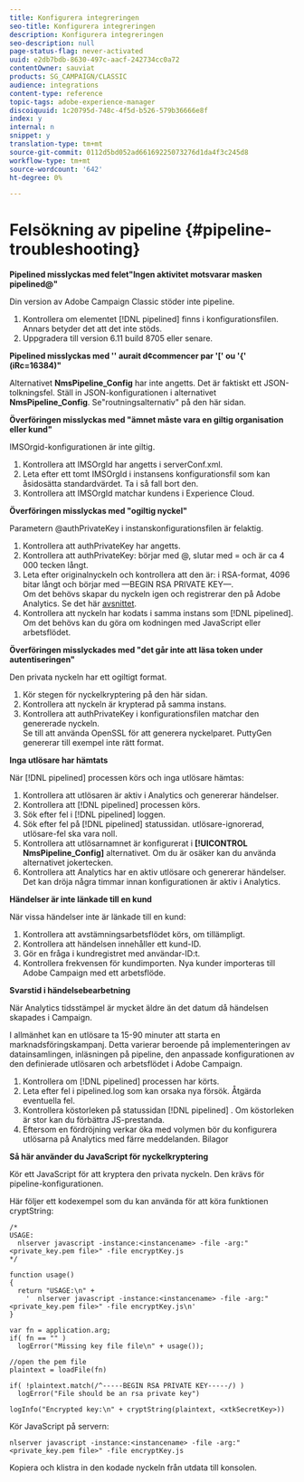 ```yaml
---
title: Konfigurera integreringen
seo-title: Konfigurera integreringen
description: Konfigurera integreringen
seo-description: null
page-status-flag: never-activated
uuid: e2db7bdb-8630-497c-aacf-242734cc0a72
contentOwner: sauviat
products: SG_CAMPAIGN/CLASSIC
audience: integrations
content-type: reference
topic-tags: adobe-experience-manager
discoiquuid: 1c20795d-748c-4f5d-b526-579b36666e8f
index: y
internal: n
snippet: y
translation-type: tm+mt
source-git-commit: 0112d5bd052ad66169225073276d1da4f3c245d8
workflow-type: tm+mt
source-wordcount: '642'
ht-degree: 0%

---
```



# Felsökning av pipeline {#pipeline-troubleshooting}

**Pipelined misslyckas med felet&quot;Ingen aktivitet motsvarar masken pipelined@&quot;**

Din version av Adobe Campaign Classic stöder inte pipeline.

1. Kontrollera om elementet [!DNL pipelined] finns i konfigurationsfilen. Annars betyder det att det inte stöds.
1. Uppgradera till version 6.11 build 8705 eller senare.

**Pipelined misslyckas med &#39;&#39; aurait d¢commencer par &#39;[&#39; ou &#39;{&#39; (iRc=16384)&quot;**

Alternativet **NmsPipeline_Config** har inte angetts. Det är faktiskt ett JSON-tolkningsfel.
Ställ in JSON-konfigurationen i alternativet **NmsPipeline_Config**. Se&quot;routningsalternativ&quot; på den här sidan.

**Överföringen misslyckas med &quot;ämnet måste vara en giltig organisation eller kund&quot;**

IMSOrgid-konfigurationen är inte giltig.

1. Kontrollera att IMSOrgId har angetts i serverConf.xml.
1. Leta efter ett tomt IMSOrgId i instansens konfigurationsfil som kan åsidosätta standardvärdet. Ta i så fall bort den.
1. Kontrollera att IMSOrgId matchar kundens i Experience Cloud.

**Överföringen misslyckas med &quot;ogiltig nyckel&quot;**

Parametern @authPrivateKey i instanskonfigurationsfilen är felaktig.

1. Kontrollera att authPrivateKey har angetts.
1. Kontrollera att authPrivateKey: börjar med @, slutar med = och är ca 4 000 tecken långt.
1. Leta efter originalnyckeln och kontrollera att den är: i RSA-format, 4096 bitar långt och börjar med —BEGIN RSA PRIVATE KEY—.
   <br> Om det behövs skapar du nyckeln igen och registrerar den på Adobe Analytics. Se det här [avsnittet](../../integrations/using/configuring-pipeline.md#oauth-client-creation).
1. Kontrollera att nyckeln har kodats i samma instans som [!DNL pipelined]. <br>Om det behövs kan du göra om kodningen med JavaScript eller arbetsflödet.

**Överföringen misslyckades med &quot;det går inte att läsa token under autentiseringen&quot;**

Den privata nyckeln har ett ogiltigt format.

1. Kör stegen för nyckelkryptering på den här sidan.
1. Kontrollera att nyckeln är krypterad på samma instans.
1. Kontrollera att authPrivateKey i konfigurationsfilen matchar den genererade nyckeln. <br>Se till att använda OpenSSL för att generera nyckelparet. PuttyGen genererar till exempel inte rätt format.

**Inga utlösare har hämtats**

När [!DNL pipelined] processen körs och inga utlösare hämtas:

1. Kontrollera att utlösaren är aktiv i Analytics och genererar händelser.
1. Kontrollera att [!DNL pipelined] processen körs.
1. Sök efter fel i [!DNL pipelined] loggen.
1. Sök efter fel på [!DNL pipelined] statussidan. utlösare-ignorerad, utlösare-fel ska vara noll.
1. Kontrollera att utlösarnamnet är konfigurerat i **[!UICONTROL NmsPipeline_Config]** alternativet. Om du är osäker kan du använda alternativet jokertecken.
1. Kontrollera att Analytics har en aktiv utlösare och genererar händelser. Det kan dröja några timmar innan konfigurationen är aktiv i Analytics.

**Händelser är inte länkade till en kund**

När vissa händelser inte är länkade till en kund:

1. Kontrollera att avstämningsarbetsflödet körs, om tillämpligt.
1. Kontrollera att händelsen innehåller ett kund-ID.
1. Gör en fråga i kundregistret med användar-ID:t.
1. Kontrollera frekvensen för kundimporten. Nya kunder importeras till Adobe Campaign med ett arbetsflöde.

**Svarstid i händelsebearbetning**

När Analytics tidsstämpel är mycket äldre än det datum då händelsen skapades i Campaign.

I allmänhet kan en utlösare ta 15-90 minuter att starta en marknadsföringskampanj. Detta varierar beroende på implementeringen av datainsamlingen, inläsningen på pipeline, den anpassade konfigurationen av den definierade utlösaren och arbetsflödet i Adobe Campaign.

1. Kontrollera om [!DNL pipelined] processen har körts.
1. Leta efter fel i pipelined.log som kan orsaka nya försök. Åtgärda eventuella fel.
1. Kontrollera köstorleken på statussidan [!DNL pipelined] . Om köstorleken är stor kan du förbättra JS-prestanda.
1. Eftersom en fördröjning verkar öka med volymen bör du konfigurera utlösarna på Analytics med färre meddelanden.
Bilagor

**Så här använder du JavaScript för nyckelkryptering**

Kör ett JavaScript för att kryptera den privata nyckeln. Den krävs för pipeline-konfigurationen.

Här följer ett kodexempel som du kan använda för att köra funktionen cryptString:

```
/*
USAGE:
  nlserver javascript -instance:<instancename> -file -arg:"<private_key.pem file>" -file encryptKey.js
*/
 
function usage()
{
  return "USAGE:\n" +
    '  nlserver javascript -instance:<instancename> -file -arg:"<private_key.pem file>" -file encryptKey.js\n'
}
 
var fn = application.arg;
if( fn == "" )
  logError("Missing key file file\n" + usage());
 
//open the pem file
plaintext = loadFile(fn)
 
if( !plaintext.match(/^-----BEGIN RSA PRIVATE KEY-----/) )
  logError("File should be an rsa private key")
 
logInfo("Encrypted key:\n" + cryptString(plaintext, <xtkSecretKey>))
```

Kör JavaScript på servern:

```
nlserver javascript -instance:<instancename> -file -arg:"<private_key.pem file>" -file encryptKey.js
```

Kopiera och klistra in den kodade nyckeln från utdata till konsolen.